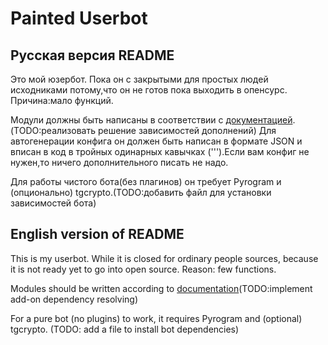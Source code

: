 # Painted Userbot
## Русская версия README
Это мой юзербот. Пока он с закрытыми для простых людей исходниками потому,что он не готов пока выходить в опенсурс. Причина:мало функций.


Модули должны быть написаны в соответствии с [документацией](https://docs.pyrogram.org/topics/smart-plugins?highlight=module#using-smart-plugins).(TODO:реализовать решение зависимостей дополнений)
Для автогенерации конфига он должен быть написан в формате JSON и вписан в код в тройных одинарных кавычках (''').Если вам конфиг не нужен,то ничего дополнительного писать не надо.

Для работы чистого бота(без плагинов) он требует Pyrogram и (опционально) tgcrypto.(TODO:добавить файл для установки зависимостей бота)
## English version of README
This is my userbot. While it is closed for ordinary people sources, because it is not ready yet to go into open source. Reason: few functions.

Modules should be written according to [documentation](https://docs.pyrogram.org/topics/smart-plugins?highlight=module#using-smart-plugins)(TODO:implement add-on dependency resolving)


For a pure bot (no plugins) to work, it requires Pyrogram and (optional) tgcrypto. (TODO: add a file to install bot dependencies)
